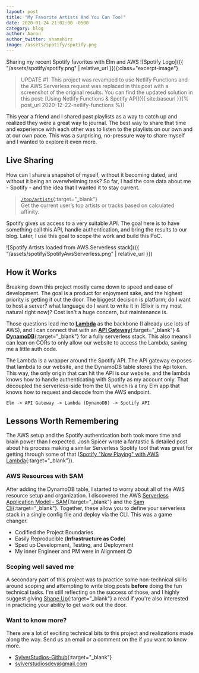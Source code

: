 ```yaml
---
layout: post
title: "My Favorite Artists And You Can Too!"
date: 2020-01-24 21:02:00 -0500
category: blog
author: Aaron
author_twitter: shamshirz
image: /assets/spotify/spotify.png
---
```


Sharing my recent Spotify favorites with Elm and AWS
![Spotify Logo]({{ "/assets/spotify/spotify.png" | relative_url }}){:class="excerpt-image"}

<!-- Update 12/2020 -->
> UPDATE #1: This project was revamped to use Netlify Functions and the AWS Serverless request was replaced in this post with a screenshot of the original results. You can find the updated solution in this post: [Using Netlify Functions & Spotify API]({{ site.baseurl }}{% post_url 2020-12-22-netlify-functions %})

<!--more-->
This year a friend and I shared past playlists as a way to catch up and realized they were a great way to journal. The best way to share that time and experience with each other was to listen to the playlists on our own and at our own pace. This was a surprising, no-pressure way to share myself and I wanted to explore it even more.

## Live Sharing

How can I share a snapshot of myself, without it becoming dated, and without it being an overwhelming task? So far, I had the core data about me - Spotify - and the idea that I wanted it to stay current.

> [`/top/artists`](https://developer.spotify.com/documentation/web-api/reference/personalization/get-users-top-artists-and-tracks/){:target="_blank"}<br>
> Get the current user’s top artists or tracks based on calculated affinity.

Spotify gives us access to a very suitable API. The goal here is to have something call this API, handle authentication, and bring the results to our blog. Later, I use this goal to scope the work and build this PoC.

![Spotify Artists loaded from AWS Serverless stack]({{ "/assets/spotify/SpotifyAwsServerless.png" | relative_url }})


## How it Works

Breaking down this project mostly came down to speed and ease of development. The goal is a product for enjoyment sake, and the highest priority is getting it out the door. The biggest decision is platform; do I want to host a server? what language do I want to write it in (Elixir is my most natural right now)? Cost isn't a huge concern, but maintenance is.

Those questions lead me to [**Lambda**]((https://aws.amazon.com/lambda/){:target="_blank"}) as the backbone (I already use lots of AWS), and I can connect that with an [**API Gateway**](https://aws.amazon.com/api-gateway/){:target="_blank"} & [**DynamoDB**](https://aws.amazon.com/dynamodb/){:target="_blank"} for a fully serverless stack. This also means I can lean on CORs to only allow our website to access the Lambda, saving me a little auth code.

The Lambda is a wrapper around the Spotify API. The API gateway exposes that lambda to our website, and the DynamoDB table stores the Api token. This way, the only origin that can hit the API is our website, and the lambda knows how to handle authenticating with Spotify as my account only. That decoupled the serverless-side from the UI, which is a tiny Elm app that knows how to request and decode from the AWS endpoint.

`Elm -> API Gateway -> Lambda (DynamoDB) -> Spotify API`

## Lessons Worth Remembering

The AWS setup and the Spotify authentication both took more time and brain power than I expected. Josh Spicer wrote a fantastic & detailed post about his process making a similar Serverless Spotify tool that was great for getting through some of that ([Spotify "Now Playing" with AWS Lambda](https://joshspicer.com/spotify-now-playing){:target="_blank"}).


### AWS Resources with SAM

After adding the DynamoDB table, I started to worry about all of the AWS resource setup and organization. I discovered the AWS [Serverless Application Model - SAM](https://aws.amazon.com/serverless/sam/){:target="_blank"} and the [Sam Cli](https://github.com/awslabs/aws-sam-cli){:target="_blank"}. Together, these allow you to define your serverless stack in a single config file and deploy via the CLI. This was a game changer.

* Codified the Project Boundaries
* Easily Reproducible (**Infrastructure as Code**)
* Sped up Development, Testing, and Deployment
* My inner Engineer and PM were in Alignment 😊

### Scoping well saved me

A secondary part of this project was to practice some non-technical skills around scoping and attempting to write blog posts __before__ doing the fun technical tasks. I'm still reflecting on the success of those, and I highly suggest giving [Shape Up](https://basecamp.com/shapeup/1.1-chapter-02){:target="_blank"} a read if you're also interested in practicing your ability to get work out the door.


### Want to know more?

There are a lot of exciting technical bits to this project and realizations made along the way. Send us an email or a comment on the if you want to know more.

* [SylverStudios-Github](https://github.com/SylverStudios){:target="_blank"}
* <a class="u-email" href="mailto:sylverstudiosdev@gmail.com">sylverstudiosdev@gmail.com</a>
